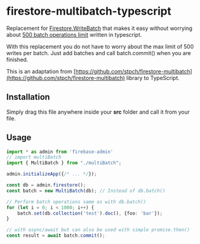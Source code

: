 # firestore-multibatch-typescript
Replacement for [Firestore.WriteBatch](https://firebase.google.com/docs/reference/js/firebase.firestore.WriteBatch) that makes it easy without worrying about [500 batch operations limit](https://firebase.google.com/docs/firestore/quotas) written in typescript.

With this replacement you do not have to worry about the max limit of 500 writes per batch. Just add batches and call batch.commit() when you are finished.

This is an adaptation from [https://github.com/stpch/firestore-multibatch](https://github.com/stpch/firestore-multibatch) library to TypeScript.

## Installation

Simply drag this file anywhere inside your **src** folder and call it from your file.

## Usage

```ts
import * as admin from 'firebase-admin'
// import multiBatch
import { MultiBatch } from "./multiBatch";

admin.initializeApp({/* ... */});

const db = admin.firestore();
const batch = new MultiBatch(db); // Instead of db.batch()

// Perform batch operations same as with db.batch()
for (let i = 0; i < 1000; i++) {
    batch.set(db.collection('test').doc(), {foo: 'bar'});
}

// with async/await but can also be used with simple promise.then()
const result = await batch.commit();
```
